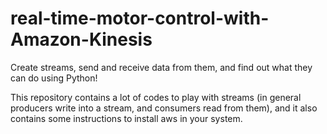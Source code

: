 # real-time-motor-control-with-Amazon-Kinesis

Create streams, send and receive data from them, and find out what they can do using Python!

This repository contains a lot of codes to play with streams (in general producers write into a stream, and consumers read from them),
and it also contains some instructions to install aws in your system.
